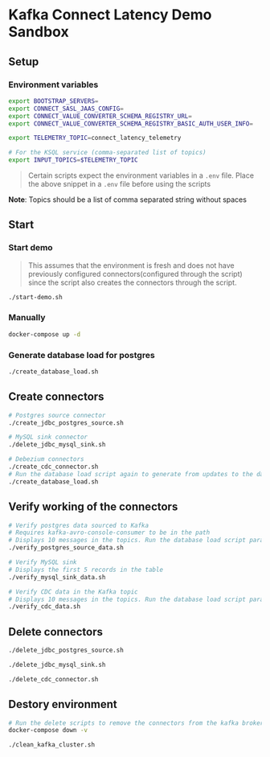 # Kafka Connect Latency Demo Sandbox

## Setup

### Environment variables

```bash
export BOOTSTRAP_SERVERS=
export CONNECT_SASL_JAAS_CONFIG=
export CONNECT_VALUE_CONVERTER_SCHEMA_REGISTRY_URL=
export CONNECT_VALUE_CONVERTER_SCHEMA_REGISTRY_BASIC_AUTH_USER_INFO=

export TELEMETRY_TOPIC=connect_latency_telemetry

# For the KSQL service (comma-separated list of topics)
export INPUT_TOPICS=$TELEMETRY_TOPIC
```

> Certain scripts expect the environment variables in a `.env` file. Place the above snippet in a `.env` file before using the scripts

**Note**: Topics should be a list of comma separated string without spaces

## Start

### Start demo

> This assumes that the environment is fresh and does not have previously configured connectors(configured through the script) since the script also creates the connectors through the script.

```bash
./start-demo.sh
```


### Manually

```bash
docker-compose up -d
```

### Generate database load for postgres

```sh
./create_database_load.sh
```

## Create connectors

```sh
# Postgres source connector
./create_jdbc_postgres_source.sh

# MySQL sink connector
./delete_jdbc_mysql_sink.sh

# Debezium connectors
./create_cdc_connector.sh
# Run the database load script again to generate from updates to the database tables
./create_database_load.sh
```

## Verify working of the connectors

```sh
# Verify postgres data sourced to Kafka
# Requires kafka-avro-console-consumer to be in the path
# Displays 10 messages in the topics. Run the database load script parallely to generate data
./verify_postgres_source_data.sh

# Verify MySQL sink
# Displays the first 5 records in the table
./verify_mysql_sink_data.sh

# Verify CDC data in the Kafka topic
# Displays 10 messages in the topics. Run the database load script parallely to generate data
./verify_cdc_data.sh
```

## Delete connectors

```sh
./delete_jdbc_postgres_source.sh

./delete_jdbc_mysql_sink.sh

./delete_cdc_connector.sh
```

## Destory environment

```sh
# Run the delete scripts to remove the connectors from the kafka brokers
docker-compose down -v

./clean_kafka_cluster.sh
```

